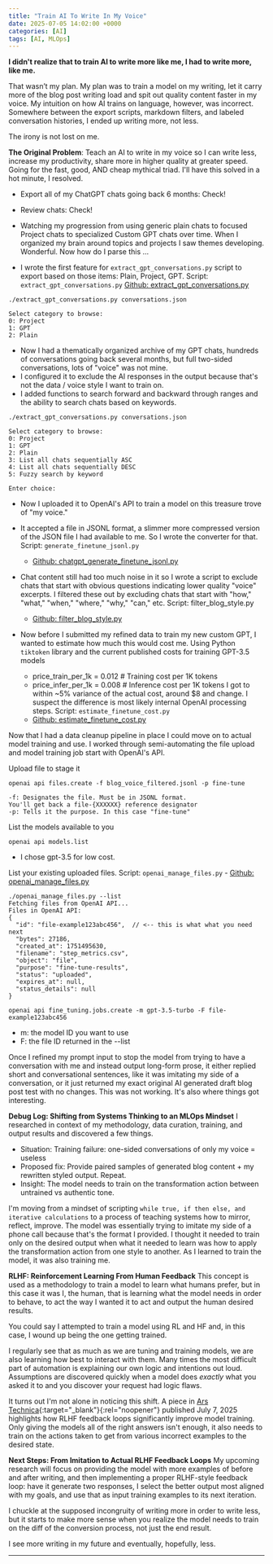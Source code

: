 ```yaml
---
title: "Train AI To Write In My Voice"
date: 2025-07-05 14:02:00 +0000
categories: [AI]
tags: [AI, MLOps]
---
```


**I didn't realize that to train AI to write more like me, I had to write more, like me.**  

That wasn’t my plan. My plan was to train a model on my writing, let it carry more of the blog post writing load and spit out quality content faster in my voice. My intuition on how AI trains on language, however, was incorrect. Somewhere between the export scripts, markdown filters, and labeled conversation histories, I ended up writing more, not less. 

The irony is not lost on me.

**The Original Problem**: Teach an AI to write in my voice so I can write less, increase my productivity, share more in higher quality at greater speed. Going for the fast, good, AND cheap mythical triad. I'll have this solved in a hot minute, I resolved. 
- Export all of my ChatGPT chats going back 6 months: Check!
- Review chats: Check! 
- Watching my progression from using generic plain chats to focused Project chats to specialized Custom GPT chats over time. When I organized my brain around topics and projects I saw themes developing. Wonderful. 
  Now how do I parse this ... 

- I wrote the first feature for `extract_gpt_conversations.py` script to export based on those items: Plain, Project, GPT. Script: `extract_gpt_conversations.py`
[Github: extract_gpt_conversations.py](https://github.com/0xsalt/chatgpt_conversation_extractor/)

```
./extract_gpt_conversations.py conversations.json

Select category to browse:
0: Project
1: GPT
2: Plain
```

- Now I had a thematically organized archive of my GPT chats, hundreds of conversations going back several months, but full two-sided conversations, lots of "voice" was not mine.
- I configured it to exclude the AI responses in the output because that's not the data / voice style I want to train on.
- I added functions to search forward and backward through ranges and the ability to search chats based on keywords.

```
./extract_gpt_conversations.py conversations.json

Select category to browse:
0: Project
1: GPT
2: Plain
3: List all chats sequentially ASC
4: List all chats sequentially DESC
5: Fuzzy search by keyword

Enter choice: 
```

- Now I uploaded it to OpenAI's API to train a model on this treasure trove of "my voice."
- It accepted a file in JSONL format, a slimmer more compressed version of the JSON file I had available to me. So I wrote the converter for that. Script: `generate_finetune_jsonl.py`
	- [Github: chatgpt_generate_finetune_jsonl.py](https://github.com/0xsalt/chatgpt_generate_finetune_jsonl/)

- Chat content still had too much noise in it so I wrote a script to exclude chats that start with obvious questions indicating lower quality "voice" excerpts. I filtered these out by excluding chats that start with "how," "what," "when," "where," "why," "can," etc. Script: filter_blog_style.py
	- [Github: filter_blog_style.py](https://github.com/0xsalt/chatgpt_generate_finetune_jsonl/)

- Now before I submitted my refined data to train my new custom GPT, I wanted to estimate how much this would cost me. Using Python `tiktoken` library and the current published costs for training GPT-3.5 models
    - price_train_per_1k = 0.012  # Training cost per 1K tokens
    - price_infer_per_1k = 0.008  # Inference cost per 1K tokens
I got to within ~5% variance of the actual cost, around $8 and change. I suspect the difference is most likely internal OpenAI processing steps. Script: `estimate_finetune_cost.py`
	- [Github: estimate_finetune_cost.py](https://github.com/0xsalt/chatgpt_generate_finetune_jsonl/)

Now that I had a data cleanup pipeline in place I could move on to actual model training and use. I worked through semi-automating the file upload and model training job start with OpenAI's API. 

Upload file to stage it
```
openai api files.create -f blog_voice_filtered.jsonl -p fine-tune
```
	-f: Designates the file. Must be in JSONL format.
	You'll get back a file-{XXXXXX} reference designator
	-p: Tells it the purpose. In this case "fine-tune"

List the models available to you
```
openai api models.list
```
- I chose gpt-3.5 for low cost.

List your existing uploaded files. Script: `openai_manage_files.py`
	- [Github: openai_manage_files.py](https://github.com/0xsalt/chatgpt_generate_finetune_jsonl/)
```
./openai_manage_files.py --list
Fetching files from OpenAI API...
Files in OpenAI API:
{
  "id": "file-example123abc456",  // <-- this is what what you need next
  "bytes": 27186,
  "created_at": 1751495630,
  "filename": "step_metrics.csv",
  "object": "file",
  "purpose": "fine-tune-results",
  "status": "uploaded",
  "expires_at": null,
  "status_details": null
}
```

```
openai api fine_tuning.jobs.create -m gpt-3.5-turbo -F file-example123abc456
```
- m: the model ID you want to use
- F: the file ID returned in the --list 

Once I refined my prompt input to stop the model from trying to have a conversation with me and instead output long-form prose, it either replied short and conversational sentences, like it was imitating my side of a conversation, or it just returned my exact original AI generated draft blog post test with no changes. This was not working. It's also where things got interesting. 

**Debug Log: Shifting from Systems Thinking to an MLOps Mindset**
I researched in context of my methodology, data curation, training, and output results and discovered a few things. 
- Situation: Training failure: one-sided conversations of only my voice = useless
- Proposed fix: Provide paired samples of generated blog content + my rewritten styled output. Repeat. 
- Insight: The model needs to train on the transformation action between untrained vs authentic tone. 

I'm moving from a mindset of scripting `while true, if then else, and iterative calculations` to a process of teaching systems how to mirror, reflect, improve.  The model was essentially trying to imitate my side of a phone call because that's the format I provided. I thought it needed to train only on the desired output when what it needed to learn was how to apply the transformation action from one style to another. As I learned to train the model, it was also training me. 

**RLHF: Reinforcement Learning From Human Feedback**
This concept is used as a methodology to train a model to learn what humans prefer, but in this case it was I, the human, that is learning what the model needs in order to behave, to act the way I wanted it to act and output the human desired results. 

You could say I attempted to train a model using RL and HF and, in this case, I wound up being the one getting trained. 

I regularly see that as much as we are tuning and training models, we are also learning how best to interact with them. Many times the most difficult part of automation is explaining our own logic and intentions out loud. Assumptions are discovered quickly when a model does *exactly* what you asked it to and you discover your request had logic flaws. 

It turns out I'm not alone in noticing this shift. A piece in [Ars Technica](https://arstechnica.com/ai/2025/07/how-a-big-shift-in-training-llms-led-to-a-capability-explosion/){:target="_blank"}{:rel="noopener"} published July 7, 2025 highlights how RLHF feedback loops significantly improve model training. Only giving the models all of the right answers isn't enough, it also needs to train on the actions taken to get from various incorrect examples to the desired state. 

**Next Steps: From Imitation to Actual RLHF Feedback Loops**
My upcoming research will focus on providing the model with more examples of before and after writing, and then implementing a proper RLHF-style feedback loop: have it generate two responses, I select the better output most aligned with my goals, and use that as input training examples to its next iteration.

I chuckle at the supposed incongruity of writing more in order to write less, but it starts to make more sense when you realize the model needs to train on the diff of the conversion process, not just the end result. 

I see more writing in my future and eventually, hopefully, less. 

---
